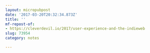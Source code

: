 ```yaml
---
layout: micropubpost
date: '2017-03-20T20:32:34.873Z'
title: ''
mf-repost-of:
- https://cleverdevil.io/2017/user-experience-and-the-indieweb
slug: 73954
category: notes

---
```

